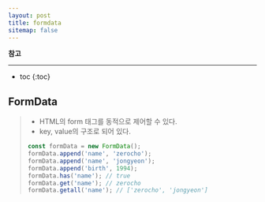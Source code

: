 ```yaml
---
layout: post
title: formdata
sitemap: false
---
```


**참고**  
* * *  

* toc
{:toc}

## FormData
> * HTML의 form 태그를 동적으로 제어할 수 있다.
> * key, value의 구조로 되어 있다.
> ~~~js
> const formData = new FormData();
> formData.append('name', 'zerocho');
> formData.append('name', 'jongyeon');
> formData.append('birth', 1994);
> formData.has('name'); // true
> formData.get('name'); // zerocho
> formData.getall('name'); // ['zerocho', 'jongyeon']
> ~~~
